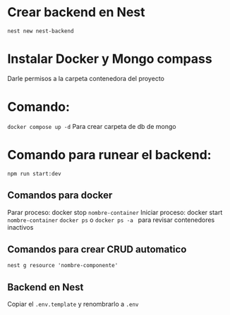 # Crear backend en Nest

`nest new nest-backend`

# Instalar Docker y Mongo compass

Darle permisos a la carpeta contenedora del proyecto

# Comando:

`docker compose up -d`
Para crear carpeta de db de mongo

# Comando para runear el backend:

`npm run start:dev`

## Comandos para docker

Parar proceso: docker stop `nombre-container`
Iniciar proceso: docker start `nombre-container`
`docker ps`
o
`docker ps -a `
para revisar contenedores inactivos

## Comandos para crear CRUD automatico

`nest g resource 'nombre-componente'`

## Backend en Nest

Copiar el ```.env.template``` y renombrarlo a ```.env```

